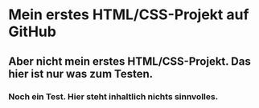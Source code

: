 # Mein erstes HTML/CSS-Projekt auf GitHub

## Aber nicht mein erstes HTML/CSS-Projekt. Das hier ist nur was zum Testen.

### Noch ein Test. Hier steht inhaltlich nichts sinnvolles.
